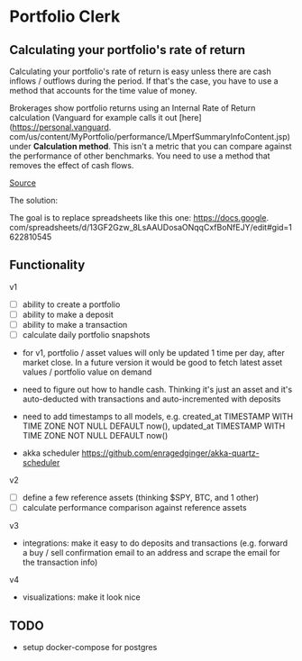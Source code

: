 # Portfolio Clerk

## Calculating your portfolio's rate of return 

Calculating your portfolio's rate of return is easy unless there are cash inflows / outflows during the period. If 
that's the case, you have to use a method that accounts for the time value of money.

Brokerages show portfolio returns using an Internal Rate of Return calculation (Vanguard for example calls it out [here](https://personal.vanguard.
com/us/content/MyPortfolio/performance/LMperfSummaryInfoContent.jsp) under __Calculation method__. This isn't a metric 
that you can compare against the performance of other benchmarks. You need to use a method that removes the effect 
of cash flows. 

[Source](https://www.retailinvestor.org/PortfolioReturnCalc.pdf)

The solution:

The goal is to replace spreadsheets like this one: https://docs.google.
com/spreadsheets/d/13GF2Gzw_8LsAAUDosaONqqCxfBoNfEJY/edit#gid=1622810545

## Functionality
v1
- [ ] ability to create a portfolio
- [ ] ability to make a deposit
- [ ] ability to make a transaction
- [ ] calculate daily portfolio snapshots

- for v1, portfolio / asset values will only be updated 1 time per day, after market close. In a future version it 
  would be good to fetch latest asset values / portfolio value on demand
- need to figure out how to handle cash. Thinking it's just an asset and it's auto-deducted with transactions and 
  auto-incremented with deposits
- need to add timestamps to all models, e.g.
  created_at TIMESTAMP WITH TIME ZONE NOT NULL DEFAULT now(),
  updated_at TIMESTAMP WITH TIME ZONE NOT NULL DEFAULT now()
  
- akka scheduler https://github.com/enragedginger/akka-quartz-scheduler
 
v2
- [ ] define a few reference assets (thinking $SPY, BTC, and 1 other)
- [ ] calculate performance comparison against reference assets

v3
- integrations: make it easy to do deposits and transactions (e.g. forward a buy / sell confirmation email to an 
  address and scrape the email for the transaction info)
  
v4 
- visualizations: make it look nice

## TODO

- setup docker-compose for postgres 
